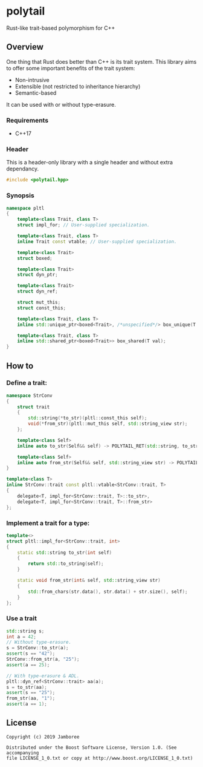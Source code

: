 polytail
========
Rust-like trait-based polymorphism for C++

## Overview
One thing that Rust does better than C++ is its trait system. This library aims
to offer some important benefits of the trait system:

* Non-intrusive
* Extensible (not restricted to inheritance hierarchy)
* Semantic-based

It can be used with or without type-erasure.

### Requirements
- C++17

### Header
This is a header-only library with a single header and without extra dependancy.
```c++
#include <polytail.hpp>
```
### Synopsis
```c++
namespace pltl
{
    template<class Trait, class T>
    struct impl_for; // User-supplied specialization.

    template<class Trait, class T>
    inline Trait const vtable; // User-supplied specialization.

    template<class Trait>
    struct boxed;

    template<class Trait>
    struct dyn_ptr;

    template<class Trait>
    struct dyn_ref;

    struct mut_this;
    struct const_this;

    template<class Trait, class T>
    inline std::unique_ptr<boxed<Trait>, /*unspecified*/> box_unique(T val);

    template<class Trait, class T>
    inline std::shared_ptr<boxed<Trait>> box_shared(T val);
}
```

## How to
### Define a trait:
```c++
namespace StrConv
{
    struct trait
    {
        std::string(*to_str)(pltl::const_this self);
        void(*from_str)(pltl::mut_this self, std::string_view str);
    };

    template<class Self>
    inline auto to_str(Self&& self) -> POLYTAIL_RET(std::string, to_str(self))

    template<class Self>
    inline auto from_str(Self&& self, std::string_view str) -> POLYTAIL_RET(void, from_str(self, str))
}

template<class T>
inline StrConv::trait const pltl::vtable<StrConv::trait, T>
{
    delegate<T, impl_for<StrConv::trait, T>::to_str>,
    delegate<T, impl_for<StrConv::trait, T>::from_str>
};
```

### Implement a trait for a type:
```c++
template<>
struct pltl::impl_for<StrConv::trait, int>
{
    static std::string to_str(int self)
    {
        return std::to_string(self);
    }

    static void from_str(int& self, std::string_view str)
    {
        std::from_chars(str.data(), str.data() + str.size(), self);
    }
};
```

### Use a trait
```c++
std::string s;
int a = 42;
// Without type-erasure.
s = StrConv::to_str(a);
assert(s == "42");
StrConv::from_str(a, "25");
assert(a == 25);

// With type-erasure & ADL.
pltl::dyn_ref<StrConv::trait> aa(a);
s = to_str(aa);
assert(s == "25");
from_str(aa, "1");
assert(a == 1);
```

## License

    Copyright (c) 2019 Jamboree

    Distributed under the Boost Software License, Version 1.0. (See accompanying
    file LICENSE_1_0.txt or copy at http://www.boost.org/LICENSE_1_0.txt)